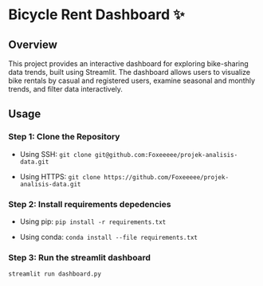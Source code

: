 # **Bicycle Rent Dashboard** ✨

## **Overview**

This project provides an interactive dashboard for exploring bike-sharing data trends, built using Streamlit. The dashboard allows users to visualize bike rentals by casual and registered users, examine seasonal and monthly trends, and filter data interactively.

## **Usage**

### Step 1: Clone the Repository

- Using SSH:
  `git clone git@github.com:Foxeeeee/projek-analisis-data.git`

- Using HTTPS:
  `git clone https://github.com/Foxeeeee/projek-analisis-data.git`

### Step 2: Install requirements depedencies

- Using pip:
  `pip install -r requirements.txt`

- Using conda:
  `conda install --file requirements.txt`

### Step 3: Run the streamlit dashboard

`streamlit run dashboard.py`
